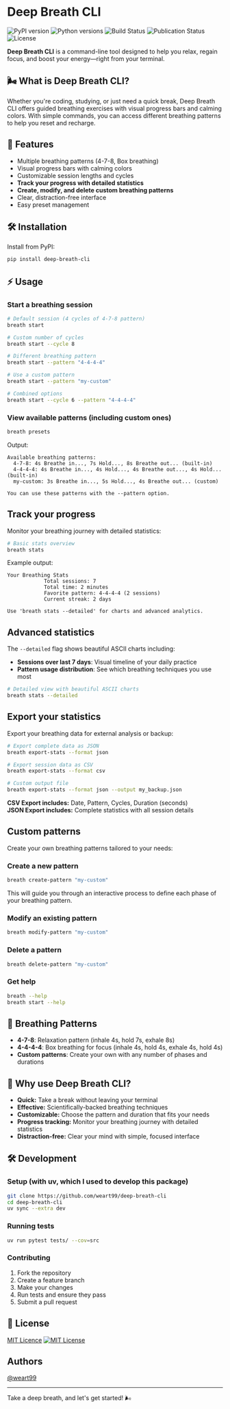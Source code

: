 # Deep Breath CLI

![PyPI version](https://badge.fury.io/py/deep-breath-cli.svg)
![Python versions](https://img.shields.io/pypi/pyversions/deep-breath-cli.svg)
![Build Status](https://github.com/weart99/deep-breath-cli/actions/workflows/ci.yml/badge.svg)
![Publication Status](https://github.com/weart99/deep-breath-cli/actions/workflows/publish.yml/badge.svg)
![License](https://img.shields.io/pypi/l/deep-breath-cli.svg)

**Deep Breath CLI** is a command-line tool designed to help you relax, regain focus, and boost your energy—right from your terminal.

## 🌬️ What is Deep Breath CLI?

Whether you're coding, studying, or just need a quick break, Deep Breath CLI offers guided breathing exercises with visual progress bars and calming colors. With simple commands, you can access different breathing patterns to help you reset and recharge.

## 🚀 Features

- Multiple breathing patterns (4-7-8, Box breathing)
- Visual progress bars with calming colors
- Customizable session lengths and cycles
- **Track your progress with detailed statistics**
- **Create, modify, and delete custom breathing patterns**
- Clear, distraction-free interface
- Easy preset management

## 🛠️ Installation

Install from PyPI:

```bash
pip install deep-breath-cli
```

## ⚡️ Usage

### Start a breathing session

```bash
# Default session (4 cycles of 4-7-8 pattern)
breath start

# Custom number of cycles
breath start --cycle 8

# Different breathing pattern
breath start --pattern "4-4-4-4"

# Use a custom pattern
breath start --pattern "my-custom"

# Combined options
breath start --cycle 6 --pattern "4-4-4-4"
```

### View available patterns (including custom ones)

```bash
breath presets
```

Output:

```plaintext
Available breathing patterns:
  4-7-8: 4s Breathe in..., 7s Hold..., 8s Breathe out... (built-in)
  4-4-4-4: 4s Breathe in..., 4s Hold..., 4s Breathe out..., 4s Hold... (built-in)
  my-custom: 3s Breathe in..., 5s Hold..., 4s Breathe out... (custom)

You can use these patterns with the --pattern option.
```

## Track your progress

Monitor your breathing journey with detailed statistics:

```bash
# Basic stats overview
breath stats
```

Example output:

```plaintext
Your Breathing Stats
            Total sessions: 7
            Total time: 2 minutes
            Favorite pattern: 4-4-4-4 (2 sessions)
            Current streak: 2 days

Use 'breath stats --detailed' for charts and advanced analytics.
```

## Advanced statistics

The `--detailed` flag shows beautiful ASCII charts including:

- **Sessions over last 7 days**: Visual timeline of your daily practice
- **Pattern usage distribution**: See which breathing techniques you use most

```bash
# Detailed view with beautiful ASCII charts
breath stats --detailed
```

## Export your statistics

Export your breathing data for external analysis or backup:

```bash
# Export complete data as JSON
breath export-stats --format json

# Export session data as CSV
breath export-stats --format csv

# Custom output file
breath export-stats --format json --output my_backup.json
```

**CSV Export includes:** Date, Pattern, Cycles, Duration (seconds)  
**JSON Export includes:** Complete statistics with all session details

## Custom patterns

Create your own breathing patterns tailored to your needs:

### Create a new pattern

```bash
breath create-pattern "my-custom"
```

This will guide you through an interactive process to define each phase of your breathing pattern.

### Modify an existing pattern

```bash
breath modify-pattern "my-custom"
```

### Delete a pattern

```bash
breath delete-pattern "my-custom"
```

### Get help

```bash
breath --help
breath start --help
```

## 🌟 Breathing Patterns

- **4-7-8**: Relaxation pattern (inhale 4s, hold 7s, exhale 8s)
- **4-4-4-4**: Box breathing for focus (inhale 4s, hold 4s, exhale 4s, hold 4s)
- **Custom patterns**: Create your own with any number of phases and durations

## 🤔 Why use Deep Breath CLI?

- **Quick:** Take a break without leaving your terminal
- **Effective:** Scientifically-backed breathing techniques
- **Customizable:** Choose the pattern and duration that fits your needs
- **Progress tracking:** Monitor your breathing journey with detailed statistics
- **Distraction-free:** Clear your mind with simple, focused interface

## 🛠️ Development

### Setup (with uv, which I used to develop this package)

```bash
git clone https://github.com/weart99/deep-breath-cli
cd deep-breath-cli
uv sync --extra dev
```

### Running tests

```bash
uv run pytest tests/ --cov=src
```

### Contributing

1. Fork the repository
2. Create a feature branch
3. Make your changes
4. Run tests and ensure they pass
5. Submit a pull request

## 📄 License

[MIT Licence](https://choosealicense.com/licenses/mit/)
[![MIT License](https://img.shields.io/badge/License-MIT-green.svg)](https://choosealicense.com/licenses/mit/)

## Authors

[@weart99](https://www.github.com/weart99)

---

Take a deep breath, and let's get started! 🌬️
